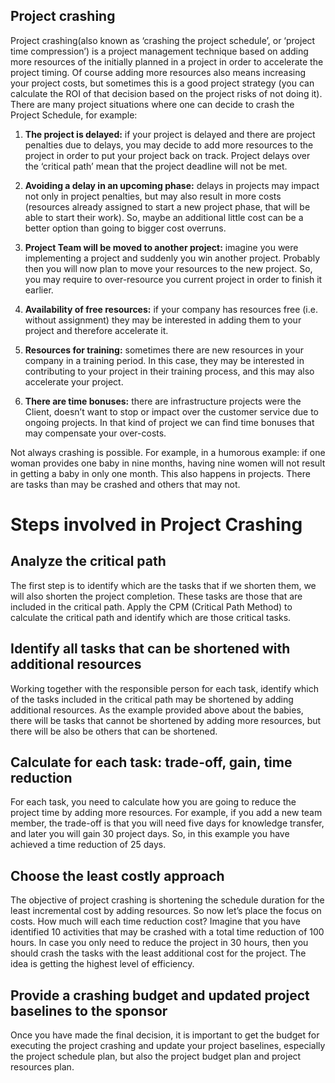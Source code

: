 ## Project crashing ##

Project crashing(also known as ‘crashing the project schedule’, or ‘project time compression’) is a project management technique based on adding more resources of the initially planned in a project in order to accelerate the project timing. Of course adding more resources also means increasing your project costs, but sometimes this is a good project strategy (you can calculate the ROI of that decision based on the project risks of not doing it). There are many project situations where one can decide to crash the Project Schedule, for example:

1. **The project is delayed:** if your project is delayed and there are project penalties due to delays, you may decide to add more resources to the project in order to put your project back on track. Project delays over the ‘critical path’ mean that the project deadline will not be met.

2. **Avoiding a delay in an upcoming phase:** delays in projects may impact not only in project penalties, but may also result in more costs (resources already assigned to start a new project phase, that will be able to start their work). So, maybe an additional little cost can be a better option than going to bigger cost overruns.

3. **Project Team will be moved to another project:** imagine you were implementing a project and suddenly you win another project. Probably then you will now plan to move your resources to the new project. So, you may require to over-resource you current project in order to finish it earlier.

4. **Availability of free resources:** if your company has resources free (i.e. without assignment) they may be interested in adding them to your project and therefore accelerate it.

5. **Resources for training:** sometimes there are new resources in your company in a training period. In this case, they may be interested in contributing to your project in their training process, and this may also accelerate your project.

6. **There are time bonuses:** there are infrastructure projects were the Client, doesn’t want to stop or impact over the customer service due to ongoing projects. In that kind of project we can find time bonuses that may compensate your over-costs.

Not always crashing is possible. For example, in a humorous example: if one woman provides one baby in nine months, having nine women will not result in getting a baby in only one month.  This also happens in projects. There are tasks than may be crashed and others that may not.

# Steps involved in Project Crashing

## Analyze the critical path

The first step is to identify which are the tasks that if we shorten them, we will also shorten the project completion. These tasks are those that are included in the critical path. Apply the CPM (Critical Path Method) to calculate the critical path and identify which are those critical tasks.

## Identify all tasks that can be shortened with additional resources

Working together with the responsible person for each task, identify which of the tasks included in the critical path may be shortened by adding additional resources. As the example provided above about the babies, there will be tasks that cannot be shortened by adding more resources, but there will be also be others that can be shortened.

## Calculate for each task: trade-off, gain, time reduction

For each task, you need to calculate how you are going to reduce the project time by adding more resources. For example, if you add a new team member, the trade-off is that you will need five days for knowledge transfer, and later you will gain 30 project days. So, in this example you have achieved a time reduction of 25 days.

## Choose the least costly approach

The objective of project crashing is shortening the schedule duration for the least incremental cost by adding resources. So now let’s place the focus on costs. How much will each time reduction cost? Imagine that you have identified 10 activities that may be crashed with a total time reduction of 100 hours. In case you only need to reduce the project in 30 hours, then you should crash the tasks with the least additional cost for the project. The idea is getting the highest level of efficiency.

## Provide a crashing budget and updated project baselines to the sponsor

Once you have made the final decision, it is important to get the budget for executing the project crashing and update your project baselines, especially the project schedule plan, but also the project budget plan and project resources plan.